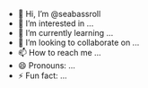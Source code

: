 - 👋 Hi, I’m @seabassroll
- 👀 I’m interested in ...
- 🌱 I’m currently learning ...
- 💞️ I’m looking to collaborate on ...
- 📫 How to reach me ...
- 😄 Pronouns: ...
- ⚡ Fun fact: ...

<!---
seabassroll/seabassroll is a ✨ special ✨ repository because its `README.md` (this file) appears on your GitHub profile.
You can click the Preview link to take a look at your changes.
--->
